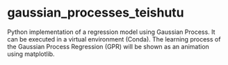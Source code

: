 # gaussian_processes_teishutu
Python implementation of a regression model using Gaussian Process. It can be executed in a virtual environment (Conda).
The learning process of the Gaussian Process Regression (GPR) will be shown as an animation using matplotlib.
